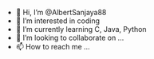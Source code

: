 - 👋 Hi, I’m @AlbertSanjaya88
- 👀 I’m interested in coding
- 🌱 I’m currently learning C, Java, Python
- 💞️ I’m looking to collaborate on ...
- 📫 How to reach me ...

<!---
AlbertSanjaya88/AlbertSanjaya88 is a ✨ special ✨ repository because its `README.md` (this file) appears on your GitHub profile.
You can click the Preview link to take a look at your changes.
--->

